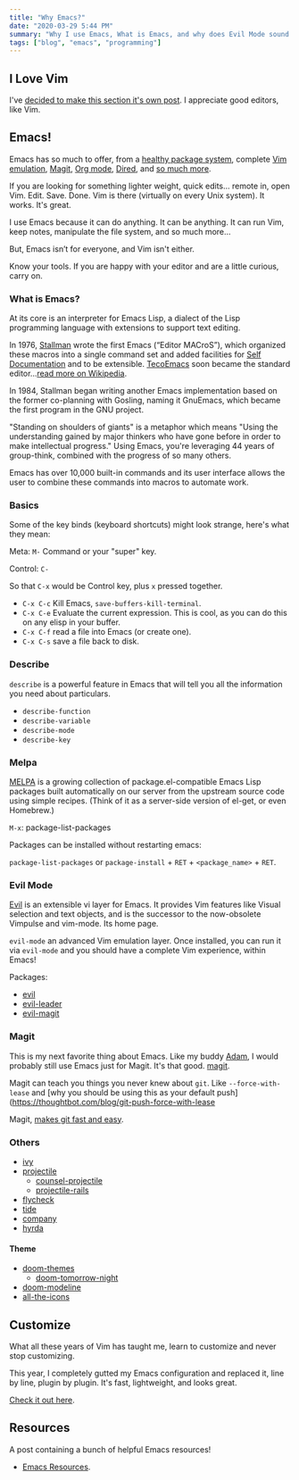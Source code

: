 ```yaml
---
title: "Why Emacs?"
date: "2020-03-29 5:44 PM"
summary: "Why I use Emacs, What is Emacs, and why does Evil Mode sound bad?"
tags: ["blog", "emacs", "programming"]
---
```


## I Love Vim

I've [decided to make this section it's own post](/posts/i-love-vim). I appreciate good editors, like Vim.

## Emacs!

Emacs has so much to offer, from a [healthy package system](https://melpa.org/#), complete [Vim emulation](https://www.emacswiki.org/emacs/Evil), [Magit](https://magit.vc/), [Org mode](https://orgmode.org/), [Dired](https://www.gnu.org/software/emacs/manual/html_node/emacs/Dired.html), and [so much more](https://github.com/patricksimpson/dotfiles/tree/master/emacs#emacs-packages---melpa). 

If you are looking for something lighter weight, quick edits... remote in, open Vim. Edit. Save. Done. 
Vim is there (virtually on every Unix system). It works. It's great.

I use Emacs because it can do anything. It can be anything. It can run Vim, keep notes, manipulate the file system, and so much more...

But, Emacs isn’t for everyone, and Vim isn't either. 

Know your tools. If you are happy with your editor and are a little curious, carry on.

### What is Emacs?

At its core is an interpreter for Emacs Lisp, a dialect of the Lisp programming language with extensions to support text editing.

In 1976, [Stallman](https://www.emacswiki.org/emacs/RichardStallman) wrote the first Emacs (“Editor MACroS”), which organized these macros into a single command set and added facilities for [Self Documentation](https://www.emacswiki.org/emacs/SelfDocumentation) and to be extensible. [TecoEmacs](https://www.emacswiki.org/emacs/TecoEmacs) soon became the standard editor...[read more on Wikipedia](https://en.wikipedia.org/wiki/Emacs).

In 1984, Stallman began writing another Emacs implementation based on the former co-planning with Gosling, naming it GnuEmacs, which became the first program in the GNU project.

"Standing on shoulders of giants" is a metaphor which means "Using the understanding gained by major thinkers who have gone before in order to make intellectual progress." Using Emacs, you're leveraging 44 years of group-think, combined with the progress of so many others.

Emacs has over 10,000 built-in commands and its user interface allows the user to combine these commands into macros to automate work.

### Basics

Some of the key binds (keyboard shortcuts) might look strange, here's what they mean:

Meta: `M-` Command or your "super" key. 

Control: `C-`  

So that `C-x` would be Control key, plus `x` pressed together.

- `C-x C-c` Kill Emacs, `save-buffers-kill-terminal`.
- `C-x C-e` Evaluate the current expression. This is cool, as you can do this on any elisp in your buffer.
- `C-x C-f` read a file into Emacs (or create one).
- `C-x C-s` save a file back to disk.

### Describe

`describe` is a powerful feature in Emacs that will tell you all the information you need about particulars.

- `describe-function`
- `describe-variable`
- `describe-mode`
- `describe-key`

### Melpa

[MELPA](https://melpa.org/#) is a growing collection of package.el-compatible Emacs Lisp packages built automatically on our server from the upstream source code using simple recipes. (Think of it as a server-side version of el-get, or even Homebrew.)

`M-x`: package-list-packages

Packages can be installed without restarting emacs: 

`package-list-packages` or `package-install` + `RET` + `<package_name>` + `RET`.

### Evil Mode

[Evil](https://www.emacswiki.org/emacs/Evil) is an extensible vi layer for Emacs. It provides Vim features like Visual selection and text objects, and is the successor to the now-obsolete Vimpulse and vim-mode. Its home page.

`evil-mode` an advanced Vim emulation layer. Once installed, you can run it via `evil-mode` and you should have a complete Vim experience, within Emacs!

Packages:

 - [evil](https://github.com/emacs-evil/evil)
 - [evil-leader](https://github.com/cofi/evil-leader)
 - [evil-magit](https://github.com/emacs-evil/evil-magit)

### Magit

This is my next favorite thing about Emacs. Like my buddy [Adam](https://adamsimpson.net/), I would probably still use Emacs just for Magit. It's that good. [magit](https://github.com/magit/magit).

Magit can teach you things you never knew about `git`. Like `--force-with-lease` and [why you should be using this as your default push](https://thoughtbot.com/blog/git-push-force-with-lease

Magit, [makes git fast and easy](http://emacsrocks.com/e17.html).

### Others
 
 - [ivy](https://github.com/abo-abo/swiper)
 - [projectile](https://github.com/bbatsov/projectile)
   - [counsel-projectile](https://github.com/ericdanan/counsel-projectile)
   - [projectile-rails](https://github.com/asok/projectile-rails)
 - [flycheck](https://github.com/flycheck/flycheck)
 - [tide](https://github.com/ananthakumaran/tide)
 - [company](https://github.com/company-mode/company-mode)
 - [hyrda](https://github.com/abo-abo/hydra)

#### Theme

 - [doom-themes](https://github.com/hlissner/emacs-doom-themes)
   - [doom-tomorrow-night](https://github.com/hlissner/emacs-doom-themes/blob/master/themes/doom-tomorrow-night-theme.el)
 - [doom-modeline](https://github.com/seagle0128/doom-modeline)
 - [all-the-icons](https://github.com/domtronn/all-the-icons.el)

## Customize

What all these years of Vim has taught me, learn to customize and never stop customizing. 

This year, I completely gutted my Emacs configuration and replaced it, line by line, plugin by plugin. It's fast, lightweight, and looks great.

[Check it out here](https://github.com/patricksimpson/dotfiles/tree/master/emacs).

## Resources

A post containing a bunch of helpful Emacs resources!

- [Emacs Resources](/posts/emacs-resources).
